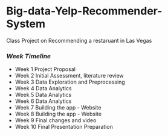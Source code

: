 # Big-data-Yelp-Recommender-System
Class Project on Recommending a restaruant in Las Vegas
### *Week	Timeline*
* Week 1	Project Proposal
* Week 2	Initial Assessment, literature review
* Week 3	Data Exploration and Preprocessing
* Week 4	Data Analytics
* Week 5	Data Analytics
* Week 6	Data Analytics
* Week 7	Building the app - Website
* Week 8	Building the app - Website
* Week 9	Final changes and video
* Week 10	Final Presentation Preparation
